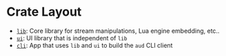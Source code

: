 # Crate Layout

- [`lib`](./lib): Core library for stream manipulations, Lua engine embedding, etc..
- [`ui`](./ui):  UI library that is independent of `lib`
- [`cli`](./cli): App that uses `lib` and `ui` to build the `aud` CLI client
